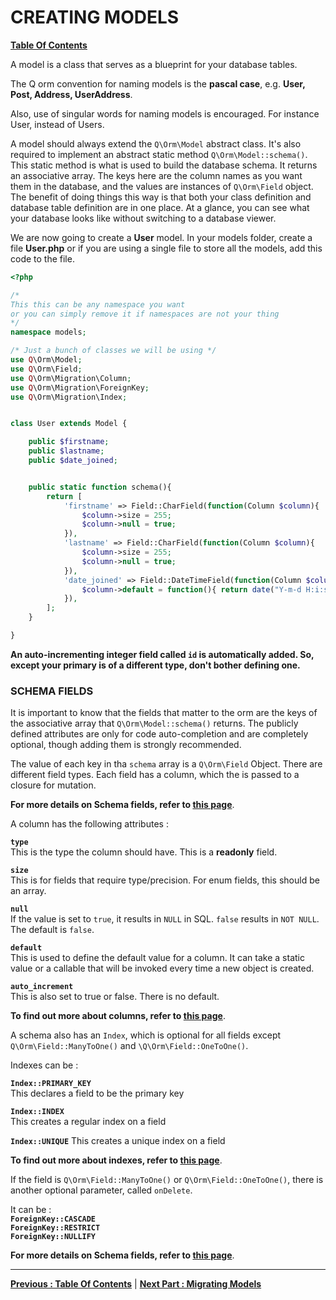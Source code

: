 
# CREATING MODELS  

**[ Table Of Contents ](toc.md)**



A model is a class that serves as a blueprint for your database tables.

The Q orm convention for naming models is the **pascal case**, e.g. **User, Post, Address, UserAddress**.

Also, use of singular words for naming models is encouraged. For instance User, instead of Users.

A model should always extend the `Q\Orm\Model` abstract class. It's also required to implement an abstract static method `Q\Orm\Model::schema()`. This static method is what is used to build the database schema. It returns an associative array. The keys here are the column names as you want them in the database, and the values are instances of `Q\Orm\Field` object. The benefit of doing things this way is that both your class definition and database table definition are in one place. At a glance, you can see what your database looks like without switching to a database viewer.

We are now going to create a **User** model. In your models folder, create a file **User.php** or if you are using a single file to store all the models, add this code to the file.

```php
<?php

/* 
This this can be any namespace you want 
or you can simply remove it if namespaces are not your thing
*/
namespace models;

/* Just a bunch of classes we will be using */
use Q\Orm\Model;
use Q\Orm\Field;
use Q\Orm\Migration\Column;
use Q\Orm\Migration\ForeignKey;
use Q\Orm\Migration\Index;


class User extends Model {

	public $firstname;
	public $lastname;	
	public $date_joined;


	public static function schema(){
		return [
			'firstname' => Field::CharField(function(Column $column){				
				$column->size = 255;
				$column->null = true;
			}),
			'lastname' => Field::CharField(function(Column $column){				
				$column->size = 255;
				$column->null = true;
			}),
			'date_joined' => Field::DateTimeField(function(Column $column){				
				$column->default = function(){ return date("Y-m-d H:i:s"); };
			}),			
		];
	}

}

```

**An auto-incrementing integer field called `id` is automatically added. So, except your primary is of a different type, don't bother defining one.**

### SCHEMA FIELDS

It is important to know that the fields that matter to the orm are the keys of the associative array that `Q\Orm\Model::schema()` returns. The publicly defined attributes are only for code auto-completion and are completely optional, though adding them is strongly recommended.

The value of each key in tha `schema` array is a `Q\Orm\Field` Object. There are different field types. Each field has a column, which the is passed to a closure for mutation.

**For more details on Schema fields, refer to [this page](../partials/schema_fields.md)**.

A column has the following attributes : 

**`type`**  
This is the type the column should have. This is a **readonly** field.

**`size`**  
This is for fields that require type/precision. For enum fields, this should be an array.

**`null`**  
If the value is set to `true`, it results in `NULL` in SQL. `false` results in `NOT NULL`. The default is `false`.

**`default`**  
This is used to define the default value for a column. It can take a static value or a callable that will be invoked every time a new object is created.

**`auto_increment`**  
This is also set to true or false. There is no default.

**To find out more about columns, refer to [this page](../partials/column.md)**.  


A schema also has an `Index`, which is optional for all fields except `Q\Orm\Field::ManyToOne()` and `\Q\Orm\Field::OneToOne()`.

Indexes can be :

**`Index::PRIMARY_KEY`**  
This declares a field to be the primary key

**`Index::INDEX`**  
This creates a regular index on a field

**`Index::UNIQUE`**
This creates a unique index on a field 

**To find out more about indexes, refer to [this page](../partials/indexes.md)**. 

If the field is `Q\Orm\Field::ManyToOne()` or `Q\Orm\Field::OneToOne()`, there is another optional parameter, called `onDelete`.

It can be :   
**`ForeignKey::CASCADE`**  
**`ForeignKey::RESTRICT`**  
**`ForeignKey::NULLIFY`**

**For more details on Schema fields, refer to [this page](../partials/schema_fields.md)**.  

----
**[ Previous : Table Of Contents](toc.md)**  |  **[Next Part : Migrating Models](migrating_models.md)**   